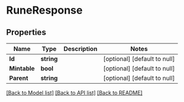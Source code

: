 # RuneResponse

## Properties
Name | Type | Description | Notes
------------ | ------------- | ------------- | -------------
**Id** | **string** |  | [optional] [default to null]
**Mintable** | **bool** |  | [optional] [default to null]
**Parent** | **string** |  | [optional] [default to null]

[[Back to Model list]](../README.md#documentation-for-models) [[Back to API list]](../README.md#documentation-for-api-endpoints) [[Back to README]](../README.md)

